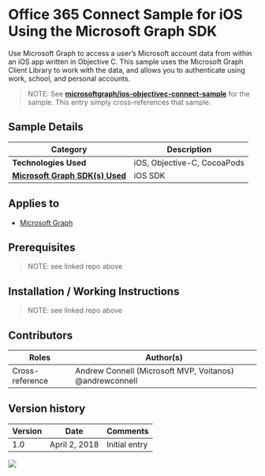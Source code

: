 # Office 365 Connect Sample for iOS Using the Microsoft Graph SDK

Use Microsoft Graph to access a user’s Microsoft account data from within an iOS app written in Objective C. This sample uses the Microsoft Graph Client Library to work with the data, and allows you to authenticate using work, school, and personal accounts.

> NOTE: See **[microsoftgraph/ios-objectivec-connect-sample](https://github.com/microsoftgraph/ios-objectivec-connect-sample)** for the sample. This entry simply cross-references that sample.

## Sample Details

|               Category               |         Description         |
| ------------------------------------ | --------------------------- |
| **Technologies Used**                | iOS, Objective-C, CocoaPods |
| **[Microsoft Graph SDK(s) Used][1]** | iOS SDK                     |

## Applies to

* [Microsoft Graph](https://developer.microsoft.com/en-us/graph)

## Prerequisites

> NOTE: see linked repo above

## Installation / Working Instructions

> NOTE: see linked repo above

## Contributors

|      Roles      |                        Author(s)                        |
| --------------- | ------------------------------------------------------- |
| Cross-reference | Andrew Connell (Microsoft MVP, Voitanos) @andrewconnell |

## Version history

| Version |     Date      |   Comments    |
| ------- | ------------- | ------------- |
| 1.0     | April 2, 2018 | Initial entry |

[1]: https://developer.microsoft.com/en-us/graph/code-samples-and-sdks

![](https://telemetry.sharepointpnp.com/msgraph-community-samples/samples/ios-objectivec-connect-rest)